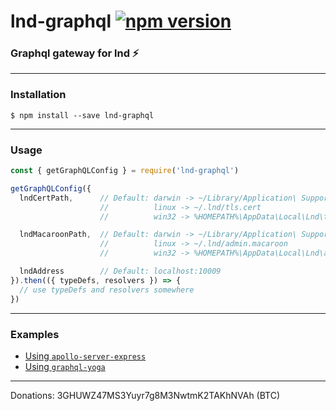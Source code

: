 # lnd-graphql [![npm version](https://badge.fury.io/js/lnd-graphql.svg)](https://badge.fury.io/js/lnd-graphql)

### Graphql gateway for lnd ⚡️

---

### Installation

```shell
$ npm install --save lnd-graphql
```

---

### Usage

```js
const { getGraphQLConfig } = require('lnd-graphql')

getGraphQLConfig({
  lndCertPath,      // Default: darwin -> ~/Library/Application\ Support/Lnd/tls.cert 
                    //          linux -> ~/.lnd/tls.cert
                    //          win32 -> %HOMEPATH%\AppData\Local\Lnd\tls.cert

  lndMacaroonPath,  // Default: darwin -> ~/Library/Application\ Support/Lnd/admin.macaroon
                    //          linux -> ~/.lnd/admin.macaroon
                    //          win32 -> %HOMEPATH%\AppData\Local\Lnd\admin.macaroon

  lndAddress        // Default: localhost:10009  
}).then(({ typeDefs, resolvers }) => {
  // use typeDefs and resolvers somewhere
})
```

---

### Examples

- [Using `apollo-server-express`](https://github.com/aynik/lnd-graphql/tree/master/examples/apollo-server-express)
- [Using `graphql-yoga`](https://github.com/aynik/lnd-graphql/tree/master/examples/graphql-yoga)

---

Donations: 3GHUWZ47MS3Yuyr7g8M3NwtmK2TAKhNVAh (BTC)
